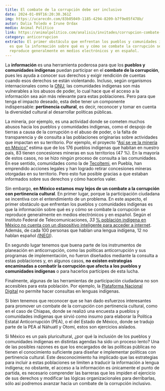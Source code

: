 ```yaml
---
title: El combate de la corrupción debe ser inclusivo
date: 2024-01-09T16:20:30.361Z
img: https://ucarecdn.com/83b05049-1185-4294-8209-b7f9e05f478b/
autor: Dalia Toledo e Irune Ordax
medio: Animal Político
link: https://animalpolitico.com/analisis/invitades/corrupcion-combate-inclusivo
category: anticorrupcion
extracto: El primer obstáculo que enfrentan los pueblos y comunidades indígenas
  es que la información sobre qué es y cómo se combate la corrupción se
  reproduce generalmente en medios electrónicos y en español.
---
```

La **información** es una herramienta poderosa para que los **pueblos y comunidades indígenas** puedan participar en el **combate de la corrupción**, pues les ayuda a conocer sus derechos y exigir rendición de cuentas cuando esos derechos se están violentando. Incluso, según organismos internacionales como la [ONU](https://www.unodc.org/unodc/es/frontpage/2022/November/how-traditional-indigenous-practices-can-help-mexico-in-the-fight-against-corruption.html), las comunidades indígenas son más vulnerables a los abusos de poder, lo cual hace que el acceso a la información sea aún más relevante para estas poblaciones. Pero para que tenga el impacto deseado, esta debe tener un componente indispensable: **pertinencia cultural**, es decir, reconocer y tomar en cuenta la diversidad cultural al desarrollar políticas públicas.

La minería, por ejemplo, es una actividad donde se cometen muchos abusos hacia los pueblos y comunidades indígenas, como el despojo de tierras a causa de la corrupción o el abuso de poder, o la falta de transparencia y de consulta a las poblaciones originarias sobre actividades que impactan en su territorio. Por ejemplo, el proyecto “[Así se ve la minería en México”](https://asisevelamineriaenmexico.org.mx/comunidades-y-territorio/) estima que de los 176 pueblos indígenas que habitan en nuestro país, 83 tienen concesiones mineras en sus territorios (47 %). En la mayoría de estos casos, no se hizo ningún proceso de consulta a las comunidades. En ese sentido, comunidades como la de [Tecoltemi](https://elpais.com/mexico/2022-02-16/la-suprema-corte-cancela-dos-concesiones-mineras-en-tecoltemi-en-una-decision-inedita.html), en Puebla, han emprendido acciones legales y han logrado retirar concesiones mineras otorgadas en su territorio. Pero esto fue posible gracias a que estaban informados sobre sus derechos y cómo hacerlos valer.

Sin embargo, **en México estamos muy lejos de un combate a la corrupción con pertinencia cultural**. En primer lugar, porque la participación ciudadana se incentiva con el entendimiento de un problema. En este aspecto, el primer obstáculo que enfrentan los pueblos y comunidades indígenas es que la información sobre qué es y cómo se combate la corrupción se reproduce generalmente en medios electrónicos y en español. Según el Instituto Federal de Telecomunicaciones, *33* [% población indígena en México no cuenta con un dispositivo inteligente para acceder a internet](https://www.elfinanciero.com.mx/nacional/2022/08/09/dia-internacional-de-los-pueblos-indigenas-33-no-cuenta-con-dispositivos-para-acceder-a-internet/#:~:text=En%20M%C3%A9xico%20s%C3%B3lo%206%20millones,de%20la%20poblaci%C3%B3n%20ind%C3%ADgena%20cuenta). Además, de cada 100 personas que hablan una lengua indígena, 12 no hablan español *(*[INEGI](https://cuentame.inegi.org.mx/monografias/informacion/df/poblacion/diversidad.aspx?tema=me&e=09#:~:text=11%2C759-,FUENTE%3A%20INEGI.,de%20Poblaci%C3%B3n%20y%20Vivienda%202020.&text=De%20cada%20100%20personas%20que,ind%C3%ADgena%2C%2012%20no%20hablan%20espa%C3%B1ol.)).

En segundo lugar tenemos que buena parte de los instrumentos de planeación en anticorrupción, como las políticas anticorrupción y sus programas de implementación, no fueron diseñados mediante la consulta a estas poblaciones y, en algunos casos, **no existen estrategias encaminadas a combatir la corrupción que afecta a los pueblos y comunidades indígenas** o para hacerlos partícipes de esta lucha.

Finalmente, algunas de las herramientas de participación ciudadana no son accesibles para esta población. Por ejemplo, la [Plataforma Nacional Digital](https://www.plataformadigitalnacional.org/) no permite hacer consultas en lenguas indígenas.

Si bien tenemos que reconocer que se han dado esfuerzos interesantes para promover un combate de la corrupción con pertinencia cultural, como en el caso de Chiapas, donde se realizó una encuesta a pueblos y comunidades indígenas que sirvió como insumo para elaborar la Política Estatal Anticorrupción (PEA), o el del Estado de México, donde se tradujo parte de la PEA al Náhuatl y Otomí, estos son ejercicios aislados.

Si México es un país pluricultural, ¿por qué la inclusión de los pueblos y comunidades indígenas en distintas agendas ha sido un proceso lento? Una de las posibles razones es que los encargados de las políticas públicas no tienen el conocimiento suficiente para diseñar e implementar políticas con pertinencia cultural. Este desconocimiento ha implicado que las estrategias para incluir a estas poblaciones se limiten a traducir la información a lengua indígena; no obstante, el acceso a la información es únicamente el punto de partida, es necesario comprender las barreras que les impiden el ejercicio de sus derechos y modificar las lógicas organizacionales para derribarlas, sólo así podremos avanzar hacia un combate de la corrupción inclusivo.